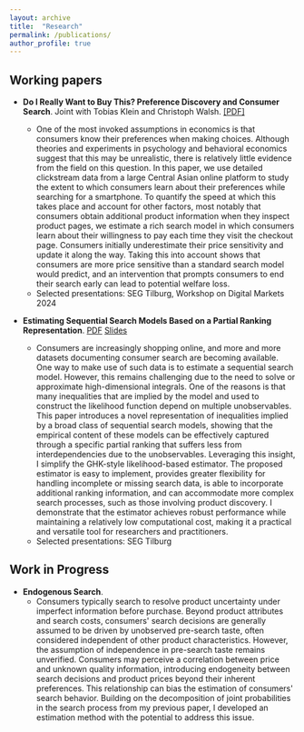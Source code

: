 ```yaml
---
layout: archive
title:  "Research"
permalink: /publications/
author_profile: true
---
```



Working papers
---- 
* **Do I Really Want to Buy This? Preference Discovery and Consumer Search**. Joint with Tobias Klein and Christoph Walsh. [[PDF]](https://www.dropbox.com/scl/fi/otgsnm4pnp4o7fch87wbr/JMP_TZhang.pdf?rlkey=fu5pjctjg25bvrdnclejxhuj1&st=uhbzujur&dl=0&raw=1)
  * One of the most invoked assumptions in economics is that consumers know their preferences when making choices. Although theories and experiments in psychology and behavioral economics suggest that this may be unrealistic, there is relatively little evidence from the field on this question. In this paper, we use detailed clickstream data from a large Central Asian online platform to study the extent to which consumers learn about their preferences while searching for a smartphone. To quantify the speed at which this takes place and account for other factors, most notably that consumers obtain additional product information when they inspect product pages, we estimate a rich search model in which consumers learn about their willingness to pay each time they visit the checkout page. Consumers initially underestimate their price sensitivity and update it along the way. Taking this into account shows that consumers are more price sensitive than a standard search model would predict, and an intervention that prompts consumers to end their search early can lead to potential welfare loss.
  * Selected presentations: SEG Tilburg, Workshop on Digital Markets 2024

* **Estimating Sequential Search Models Based on a Partial Ranking Representation**. [PDF](https://www.dropbox.com/scl/fi/1fusn7428ic8kp92cle4b/Flexible_Use_of_Sequential_Search_Data__A_Partial_Ranking_Structure.pdf?rlkey=k9yj6yoztjrdgql0i3q02vo1r&st=fjn7mnka&dl=0&raw=1) [Slides](https://www.dropbox.com/scl/fi/yykwnea5shie9cyxzrg5r/Partial_Ranking_Slides.pdf?rlkey=399gkn9ch97j4oge40qcwwwyz&st=598ayquu&dl=0&raw=1)
  * Consumers are increasingly shopping online, and more and more datasets documenting consumer search are becoming available. One way to make use of such data is to estimate a sequential search model. However, this remains challenging due to the need to solve or approximate high-dimensional integrals. One of the reasons is that many inequalities that are implied by the model and used to construct the likelihood function depend on multiple unobservables. This paper introduces a novel representation of inequalities implied by a broad class of sequential search models, showing that the empirical content of these models can be effectively captured through a specific partial ranking that suffers less from interdependencies due to the unobservables. Leveraging this insight, I simplify the GHK-style likelihood-based estimator. The proposed estimator is easy to implement, provides greater flexibility for handling incomplete or missing search data, is able to incorporate additional ranking information, and can accommodate more complex search processes, such as those involving product discovery. I demonstrate that the estimator achieves robust performance while maintaining a relatively low computational cost, making it a practical and versatile tool for researchers and practitioners. 
  * Selected presentations: SEG Tilburg


Work in Progress
---- 
* **Endogenous Search**. 
  * Consumers typically search to resolve product uncertainty under imperfect information before purchase. Beyond product attributes and search costs, consumers' search decisions are generally assumed to be driven by unobserved pre-search taste, often considered independent of other product characteristics. However, the assumption of independence in pre-search taste remains unverified. Consumers may perceive a correlation between price and unknown quality information, introducing endogeneity between search decisions and product prices beyond their inherent preferences. This relationship can bias the estimation of consumers' search behavior. Building on the decomposition of joint probabilities in the search process from my previous paper, I developed an estimation method with the potential to address this issue. 
